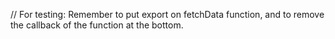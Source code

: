 // For testing:
Remember to put export on fetchData function, and to remove the callback of the function at the bottom.
